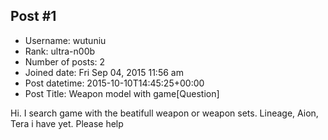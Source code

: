 ## Post #1
- Username: wutuniu
- Rank: ultra-n00b
- Number of posts: 2
- Joined date: Fri Sep 04, 2015 11:56 am
- Post datetime: 2015-10-10T14:45:25+00:00
- Post Title: Weapon model with game[Question]

Hi.
I search game with the beatifull weapon or weapon sets.
Lineage, Aion, Tera i have yet.
Please help
